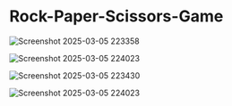 # Rock-Paper-Scissors-Game

![Screenshot 2025-03-05 223358](https://github.com/user-attachments/assets/648c3770-f5ce-4650-8d7c-23868899923f)

![Screenshot 2025-03-05 224023](https://github.com/user-attachments/assets/bf2631f7-e492-468e-8e4a-37d4961a182c)

![Screenshot 2025-03-05 223430](https://github.com/user-attachments/assets/069f038a-5b0b-42be-b402-a3c2a30b7cc6)

![Screenshot 2025-03-05 224023](https://github.com/user-attachments/assets/764b99a3-4936-43ea-9237-cfc913fb8f07)





